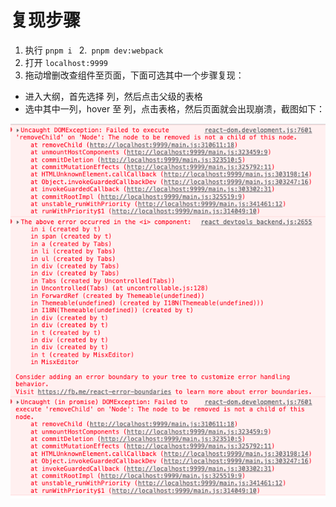 # 复现步骤

1. 执行 `pnpm i `
2.` pnpm dev:webpack`
3. 打开 `localhost:9999`
4. 拖动增删改查组件至页面，下面可选其中一个步骤复现：
-  进入大纲，首先选择 <ID>列，然后点击父级的表格
-  选中其中一列，hover 至 <ID>列，点击表格，然后页面就会出现崩溃，截图如下：

![复现图](./p1.png)
